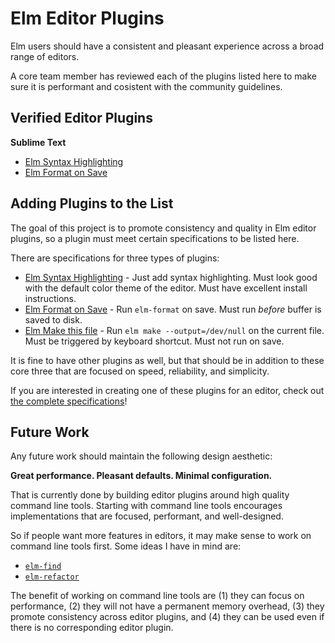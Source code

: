 # Elm Editor Plugins

Elm users should have a consistent and pleasant experience across a broad range of editors.

A core team member has reviewed each of the plugins listed here to make sure it is performant and cosistent with the community guidelines.


## Verified Editor Plugins

**Sublime Text**

  - [Elm Syntax Highlighting](https://github.com/evancz/elm-syntax-highlighting/)
  - [Elm Format on Save](https://github.com/evancz/elm-format-on-save)



## Adding Plugins to the List

The goal of this project is to promote consistency and quality in Elm editor plugins, so a plugin must meet certain specifications to be listed here.

There are specifications for three types of plugins:

- [Elm Syntax Highlighting](plugin-specifications.md#elm-syntax-highlighting) - Just add syntax highlighting. Must look good with the default color theme of the editor. Must have excellent install instructions.
- [Elm Format on Save](plugin-specifications.md#elm-format-on-save) - Run `elm-format` on save. Must run _before_ buffer is saved to disk.
- [Elm Make this file](plugin-specifications.md#elm-make-this-file) - Run `elm make --output=/dev/null` on the current file. Must be triggered by keyboard shortcut. Must not run on save.

It is fine to have other plugins as well, but that should be in addition to these core three that are focused on speed, reliability, and simplicity.

If you are interested in creating one of these plugins for an editor, check out [the complete specifications](plugin-specifications.md)!


## Future Work

Any future work should maintain the following design aesthetic:

**Great performance. Pleasant defaults. Minimal configuration.**

That is currently done by building editor plugins around high quality command line tools. Starting with command line tools encourages implementations that are focused, performant, and well-designed.

So if people want more features in editors, it may make sense to work on command line tools first. Some ideas I have in mind are:

- [`elm-find`](https://github.com/elm/projects/blob/master/elm-find.md)
- [`elm-refactor`](https://github.com/elm/projects/blob/master/elm-refactor.md)

The benefit of working on command line tools are (1) they can focus on performance, (2) they will not have a permanent memory overhead, (3) they promote consistency across editor plugins, and (4) they can be used even if there is no corresponding editor plugin.

